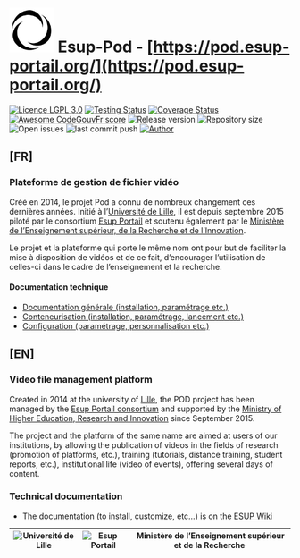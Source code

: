 # <img src="./pod/main/static/img/pod_favicon.svg" width="80" alt="" role="presentation"> Esup-Pod - [https://pod.esup-portail.org/](https://pod.esup-portail.org/)

  [![Licence LGPL 3.0](https://img.shields.io/github/license/EsupPortail/Esup-Pod)](https://github.com/EsupPortail/Esup-Pod/blob/master/LICENSE)
  [![Testing Status](https://github.com/EsupPortail/Esup-Pod/actions/workflows/pod_main.yml/badge.svg)](https://github.com/EsupPortail/Esup-Pod/actions)
  [![Coverage Status](https://coveralls.io/repos/github/EsupPortail/Esup-Pod/badge.svg?branch=main)](https://coveralls.io/github/EsupPortail/Esup-Pod?branch=main)
  [![Awesome CodeGouvFr score](https://img.shields.io/badge/awesome-codegouvfr_8/10-blue)](https://code.gouv.fr/fr/awesome/)
  ![Release version](https://img.shields.io/github/v/release/EsupPortail/Esup-Pod)
  ![Repository size](https://img.shields.io/github/repo-size/EsupPortail/Esup-Pod)
  ![Open issues](https://img.shields.io/github/issues-raw/EsupPortail/Esup-Pod)
  ![last commit push](https://img.shields.io/github/last-commit/EsupPortail/Esup-Pod)
  [![Author](https://img.shields.io/badge/author-Ptitloup-blue)](https://www.linkedin.com/in/nicolas-can-a6bb7869/)

## [FR]

### Plateforme de gestion de fichier vidéo

Créé en 2014, le projet Pod a connu de nombreux changement ces dernières années.
Initié à l’[Université de Lille](https://www.univ-lille.fr/),
il est depuis septembre 2015 piloté par le consortium [Esup Portail](https://www.esup-portail.org/)
et soutenu également par le [Ministère de l’Enseignement supérieur, de la Recherche et de l’Innovation](http://www.enseignementsup-recherche.gouv.fr/).

Le projet et la plateforme qui porte le même nom ont pour but de faciliter
la mise à disposition de vidéos et de ce fait, d’encourager
l’utilisation de celles-ci dans le cadre de l’enseignement et la recherche.

#### Documentation technique

* [Documentation générale (installation, paramétrage etc.)](https://www.esup-portail.org/wiki/display/ES/esup-pod)
* [Conteneurisation (installation, paramétrage, lancement etc.)](./dockerfile-dev-with-volumes/README.adoc)
* [Configuration (paramétrage, personnalisation etc.)](./CONFIGURATION_FR.md)

## [EN]

### Video file management platform

Created in 2014 at the university of [Lille](https://www.univ-lille.fr/),
the POD project has been managed by the
[Esup Portail consortium](https://www.esup-portail.org/)
and supported by the [Ministry of Higher Education, Research and Innovation](http://www.enseignementsup-recherche.gouv.fr/)
since September 2015.

The project and the platform of the same name are aimed at users of our institutions,
by allowing the publication of videos in the fields of research
(promotion of platforms, etc.), training (tutorials, distance training, student reports, etc.),
institutional life (video of events), offering several days of content.

### Technical documentation

* The documentation (to install, customize, etc…) is on the
  [ESUP Wiki](https://www.esup-portail.org/wiki/display/ES/esup-pod "Documentation")

<img src="https://www.univ-lille.fr/typo3conf/ext/ul2fpfb/Resources/Public/assets/img/UL-ROSE-dark-2014.svg" height="50" alt="Université de Lille"> | <img src="https://www.esup-portail.org/sites/default/files/logo-esupportail_1.png" height="50" alt="Esup Portail"> | <img src="https://upload.wikimedia.org/wikipedia/fr/5/50/Bloc_Marianne.svg" height="30" alt=""> Ministère de lʼEnseignement supérieur et de la Recherche
:-----:|:-----:|:----:
